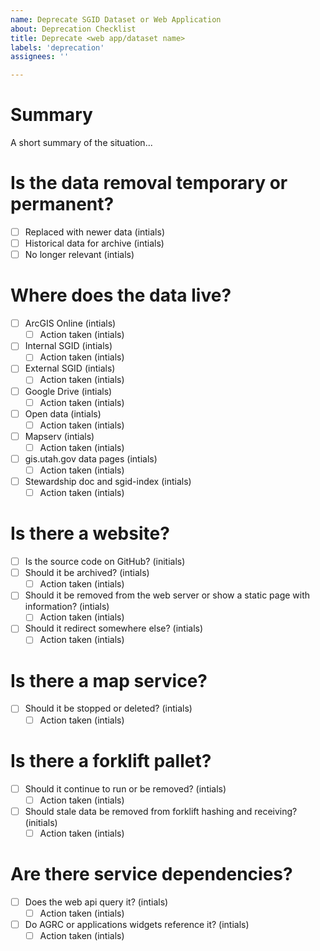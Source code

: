 ```yaml
---
name: Deprecate SGID Dataset or Web Application
about: Deprecation Checklist
title: Deprecate <web app/dataset name>
labels: 'deprecation'
assignees: ''

---
```

# Summary

A short summary of the situation...

# Is the data removal temporary or permanent?

- [ ] Replaced with newer data (intials)
- [ ] Historical data for archive (intials)
- [ ] No longer relevant (intials)

# Where does the data live?

- [ ] ArcGIS Online (intials)
  - [ ] Action taken (intials)
- [ ] Internal SGID (intials)
  - [ ] Action taken (intials)
- [ ] External SGID (intials)
  - [ ] Action taken (intials)
- [ ] Google Drive (intials)
  - [ ] Action taken (intials)
- [ ] Open data (intials)
  - [ ] Action taken (intials)
- [ ] Mapserv (intials)
  - [ ] Action taken (intials)
- [ ] gis.utah.gov data pages (intials)
  - [ ] Action taken (intials)
- [ ] Stewardship doc and sgid-index (intials)
  - [ ] Action taken (intials)

# Is there a website?

- [ ] Is the source code on GitHub? (initials)
- [ ] Should it be archived? (intials)
  - [ ] Action taken (intials)
- [ ] Should it be removed from the web server or show a static page with information? (intials)
  - [ ] Action taken (intials)
- [ ] Should it redirect somewhere else? (intials)
  - [ ] Action taken (intials)

# Is there a map service?

- [ ] Should it be stopped or deleted? (intials)
  - [ ] Action taken (intials)

# Is there a forklift pallet?

- [ ] Should it continue to run or be removed? (intials)
  - [ ] Action taken (intials)
- [ ] Should stale data be removed from forklift hashing and receiving? (initials)
  - [ ] Action taken (intials)

# Are there service dependencies?

- [ ] Does the web api query it? (intials)
  - [ ] Action taken (intials)
- [ ] Do AGRC or applications widgets reference it? (intials)
  - [ ] Action taken (intials)
